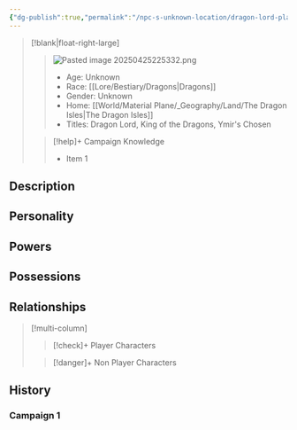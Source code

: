 ```yaml
---
{"dg-publish":true,"permalink":"/npc-s-unknown-location/dragon-lord-placidusax/"}
---
```



>[!blank|float-right-large]
>>![Pasted image 20250425225332.png](/img/user/z_Assets/Pasted%20image%2020250425225332.png)
>>- Age: Unknown
>>- Race: [[Lore/Bestiary/Dragons\|Dragons]]
>>- Gender: Unknown
>>- Home: [[World/Material Plane/_Geography/Land/The Dragon Isles\|The Dragon Isles]]
>>- Titles: Dragon Lord, King of the Dragons, Ymir's Chosen
>
>>[!help]+ Campaign Knowledge
>>- Item 1


## Description

## Personality

## Powers

## Possessions

## Relationships
>[!multi-column]
>
>>[!check]+ Player Characters
>>
>
>>[!danger]+ Non Player Characters

## History
### Campaign 1
